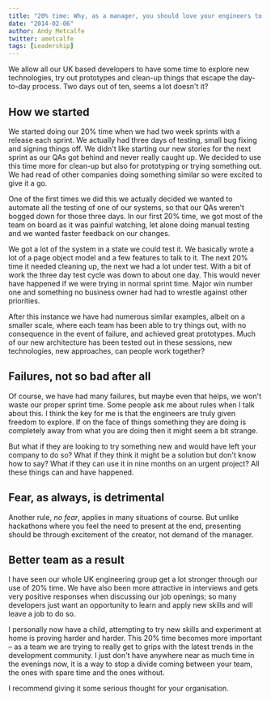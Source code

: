 ```yaml
---
title: "20% time: Why, as a manager, you should love your engineers to be doing it"
date: "2014-02-06"
author: Andy Metcalfe
twitter: ametcalfe
tags: [Leadership]
---
```


We allow all our UK based developers to have some time to explore new technologies, try out prototypes and clean-up things that escape the day-to-day process. Two days out of ten, seems a lot doesn't it?

## How we started

We started doing our 20% time when we had two week sprints with a release each sprint. We actually had three days of testing, small bug fixing and signing things off. We didn't like starting our new stories for the next sprint as our QAs got behind and never really caught up. We decided to use this time more for clean-up but also for prototyping or trying something out. We had read of other companies doing something similar so were excited to give it a go.

One of the first times we did this we actually decided we wanted to automate all the testing of one of our systems, so that our QAs weren't bogged down for those three days. In our first 20% time, we got most of the team on board as it was painful watching, let alone doing manual testing and we wanted faster feedback on our changes.

We got a lot of the system in a state we could test it. We basically wrote a lot of a page object model and a few features to talk to it. The next 20% time it needed cleaning up, the next we had a lot under test. With a bit of work the three day test cycle was down to about one day. This would never have happened if we were trying in normal sprint time. Major win number one and something no business owner had had to wrestle against other priorities.

After this instance we have had numerous similar examples, albeit on a smaller scale, where each team has been able to try things out, with no consequence in the event of failure, and achieved great prototypes. Much of our new architecture has been tested out in these sessions, new technologies, new approaches, can people work together?

## Failures, not so bad after all

Of course, we have had many failures, but maybe even that helps, we won't waste our proper sprint time. Some people ask me about rules when I talk about this. I think the key for me is that the engineers are truly given freedom to explore. If on the face of things something they are doing is completely away from what you are doing then it might seem a bit strange.

But what if they are looking to try something new and would have left your company to do so? What if they think it might be a solution but don't know how to say? What if they can use it in nine months on an urgent project? All these things can and have happened.

## Fear, as always, is detrimental

Another rule, _no fear_, applies in many situations of course. But unlike hackathons where you feel the need to present at the end, presenting should be through excitement of the creator, not demand of the manager.

## Better team as a result

I have seen our whole UK engineering group get a lot stronger through our use of 20% time. We have also been more attractive in interviews and gets very positive responses when discussing our job openings; so many developers just want an opportunity to learn and apply new skills and will leave a job to do so.

I personally now have a child, attempting to try new skills and experiment at home is proving harder and harder. This 20% time becomes more important &ndash; as a team we are trying to really get to grips with the latest trends in the development community. I just don't have anywhere near as much time in the evenings now, it is a way to stop a divide coming between your team, the ones with spare time and the ones without.

I recommend giving it some serious thought for your organisation.

